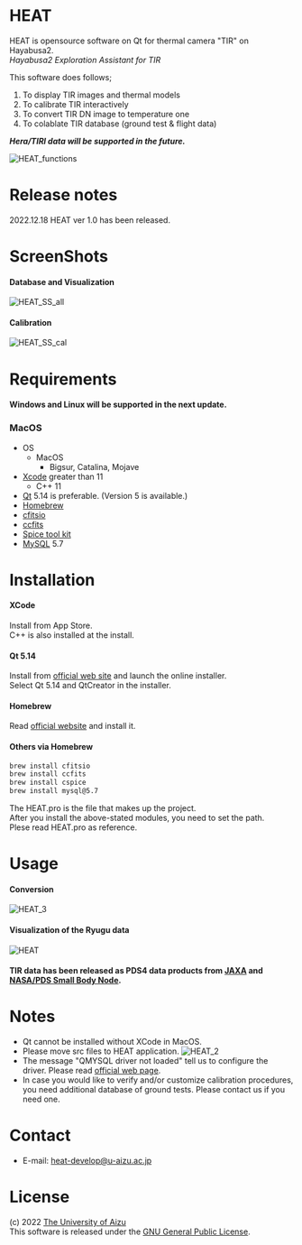 # HEAT

HEAT is opensource software on Qt for thermal camera "TIR" on Hayabusa2.\
*Hayabusa2 Exploration Assistant for TIR*

This software does follows;

1. To display TIR images and thermal models 
1. To calibrate TIR interactively
1. To convert TIR DN image to temperature one
1. To colablate TIR database (ground test & flight data)

***Hera/TIRI data will be supported in the future.***

![HEAT_functions](https://user-images.githubusercontent.com/120307289/207242713-ccd678da-c9e2-49db-b355-d5759525cd2a.png)

# Release notes
2022.12.18 HEAT ver 1.0 has been released.

# ScreenShots
#### Database and Visualization
![HEAT_SS_all](https://user-images.githubusercontent.com/120307289/207242524-04d970ad-c9de-491d-b1b2-125c2d818449.png)
#### Calibration
![HEAT_SS_cal](https://user-images.githubusercontent.com/120307289/207242527-45f90848-bf7b-4212-869f-71e5637efae2.png)

# Requirements
#### Windows and Linux will be supported in the next update.
### MacOS
- OS
  - MacOS
    - Bigsur, Catalina, Mojave
- [Xcode](https://developer.apple.com/jp/xcode/) greater than 11
  - C++ 11
- [Qt](https://www.qt.io) 5.14 is preferable. (Version 5 is available.)
- [Homebrew](https://brew.sh/index)
- [cfitsio](https://heasarc.gsfc.nasa.gov/fitsio/)
- [ccfits](https://heasarc.gsfc.nasa.gov/fitsio/ccfits/)
- [Spice tool kit](https://naif.jpl.nasa.gov/naif/toolkit.html)
- [MySQL](https://www.mysql.com/) 5.7



# Installation

#### XCode
Install from App Store.\
C++ is also installed at the install.

#### Qt 5.14
Install from [official web site](https://www.qt.io/download-qt-installer?hsCtaTracking=99d9dd4f-5681-48d2-b096-470725510d34%7C074ddad0-fdef-4e53-8aa8-5e8a876d6ab4) and launch the online installer.\
Select Qt 5.14 and QtCreator in the installer.

#### Homebrew
Read [official website](https://brew.sh/index) and install it.

#### Others via Homebrew

```bash
brew install cfitsio
brew install ccfits
brew install cspice
brew install mysql@5.7
```

The HEAT.pro is the file that makes up the project.\
After you install the above-stated modules, you need to set the path.\
Plese read HEAT.pro as reference.

# Usage
#### Conversion
![HEAT_3](https://user-images.githubusercontent.com/120307289/207309416-ced044d7-c2ef-493e-af02-96b1699c2a67.gif)

#### Visualization of the Ryugu data
![HEAT](https://user-images.githubusercontent.com/120307289/207255328-e329bc87-37fb-4c2d-bb70-a66a0d7e5af8.gif)

#### TIR data has been released as PDS4 data products from [JAXA](https://data.darts.isas.jaxa.jp/pub/pds4/data/hyb2/hyb2_tir/) and [NASA/PDS Small Body Node](https://sbn.psi.edu/pds/resource/hayabusa2/tir.html).

# Notes

* Qt cannot be installed without XCode in MacOS.
* Please move src files to HEAT application.
![HEAT_2](https://user-images.githubusercontent.com/120307289/207267548-eee94df1-8d87-47b9-9aa0-724e6e46f415.gif)
* The message "QMYSQL driver not loaded" tell us to configure the driver. Please read [official web page](https://doc.qt.io/qt-6/sql-driver.html).
* In case you would like to verify and/or customize calibration procedures, you need additional database of ground tests. Please contact us if you need one.

# Contact
* E-mail: heat-develop@u-aizu.ac.jp

# License
(c) 2022 [The University of Aizu](https://u-aizu.ac.jp/)\
This software is released under the [GNU General Public License](https://en.wikipedia.org/wiki/GNU_General_Public_License).

